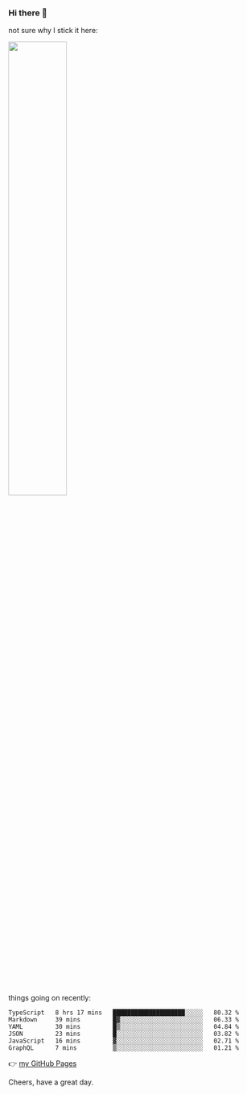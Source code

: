 ### Hi there 👋

not sure why I stick it here:

[<img width="48%" src="https://github-readme-stats.vercel.app/api?username=ykzhukian&show_icons=true&theme=dracula">](https://github.com/anuraghazra/github-readme-stats)


things going on recently:

<!--START_SECTION:waka-->

```text
TypeScript   8 hrs 17 mins   ████████████████████░░░░░   80.32 %
Markdown     39 mins         █▓░░░░░░░░░░░░░░░░░░░░░░░   06.33 %
YAML         30 mins         █▒░░░░░░░░░░░░░░░░░░░░░░░   04.84 %
JSON         23 mins         █░░░░░░░░░░░░░░░░░░░░░░░░   03.82 %
JavaScript   16 mins         ▓░░░░░░░░░░░░░░░░░░░░░░░░   02.71 %
GraphQL      7 mins          ▒░░░░░░░░░░░░░░░░░░░░░░░░   01.21 %
```

<!--END_SECTION:waka-->

👉 [my GitHub Pages](https://ykzhukian.github.io)

Cheers, have a great day.

